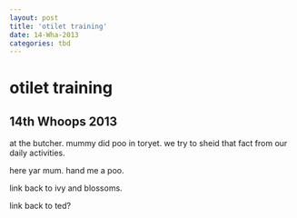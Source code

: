 ```yaml
---
layout: post
title: 'otilet training'
date: 14-Wha-2013
categories: tbd
---
```


# otilet training

## 14th Whoops 2013

at the butcher. mummy did poo in toryet. we try to sheid that fact from our daily activities.

 

here yar mum. hand me a poo.

 

link back to ivy and blossoms.

link back to ted?
